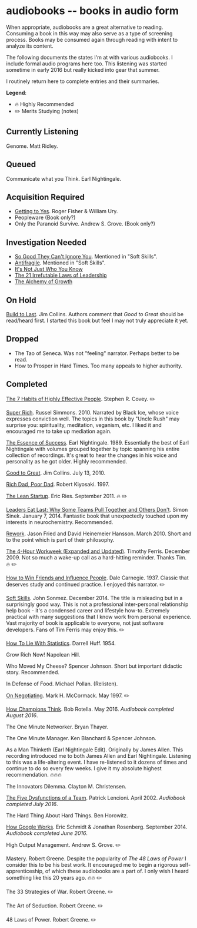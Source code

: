 audiobooks -- books in audio form
=================================

When appropriate, audiobooks are a great alternative to reading.
Consuming a book in this way may also serve as a type of screening process.
Books may be consumed again through reading with intent to analyze its content.

The following documents the states I'm at with various audiobooks.
I include formal audio programs here too.
This listening was started sometime in early 2016 but really kicked into gear that summer.

I routinely return here to complete entries and their summaries.

**Legend**:

- 🔥 Highly Recommended
- ✏️ Merits Studying (notes)

## Currently Listening

Genome. Matt Ridley.

## Queued

Communicate what you Think. Earl Nightingale.

## Acquisition Required

- [Getting to Yes](https://www.amazon.com/Getting-Yes-Negotiating-Agreement-Without). Roger Fisher & William Ury.
- Peopleware (Book only?)
- Only the Paranoid Survive. Andrew S. Grove. (Book only?)

## Investigation Needed

- [So Good They Can't Ignore You](https://www.amazon.com/Good-They-Cant-Ignore-You/dp/1455509124). Mentioned in "Soft Skills".
- [Antifragile](https://www.amazon.com/Antifragile-Things-That-Disorder-Incerto/dp/0812979680). Mentioned in "Soft Skills".
- [It's Not Just Who You Know](https://www.amazon.com/Its-Not-Just-Know-Relationships-ebook/dp/B0036S4BEE)
- [The 21 Irrefutable Laws of Leadership](https://www.amazon.com/21-Irrefutable-Laws-Leadership-Follow-ebook/dp/B00ETK5N5O)
- [The Alchemy of Growth](https://www.amazon.com/Alchemy-Growth-Practical-Insights-Enterprise/dp/0738203092)

## On Hold

[Build to Last](https://www.amazon.com/Built-Last-Successful-Visionary-2004-11-02/dp/B01JXUSWRA). Jim Collins. Authors comment that _Good to Great_ should be read/heard first. I started this book but feel I may not truly appreciate it yet.

## Dropped

- The Tao of Seneca. Was not "feeling" narrator. Perhaps better to be read.
- How to Prosper in Hard Times. Too many appeals to higher authority.

## Completed

[The 7 Habits of Highly Effective People](https://www.amazon.com/Habits-Highly-Effective-People-Interactive-ebook/dp/B01069X4H0/). Stephen R. Covey. ✏️

[Super Rich](https://www.amazon.com/Super-Rich/dp/B004HYCLSY/). Russel Simmons. 2010. Narrated by Black Ice, whose voice expresses conviction well. The topics in this book by "Uncle Rush" may surprise you: spirituality, meditation, veganism, etc. I liked it and encouraged me to take up mediation again.

[The Essence of Success](https://www.amazon.com/The-Essence-of-Success/dp/B00OH75IE0/). Earl Nightingale. 1989. Essentially the best of Earl Nightingale with volumes grouped together by topic spanning his entire collection of recordings. It's great to hear the changes in his voice and personality as he got older. Highly recommended.

[Good to Great](https://www.amazon.com/Good-Great-Some-Companies-Others/dp/B003VXI5MS/). Jim Collins. July 13, 2010.

[Rich Dad, Poor Dad](https://www.amazon.com/Rich-Dad-Poor-Teach-Middle/dp/B008BUHTLE/). Robert Kiyosaki. 1997.

[The Lean Startup](https://www.amazon.com/Lean-Startup-Entrepreneurs-Continuous-Innovation/dp/B005MM7HY8). Eric Ries. September 2011. 🔥 ✏️

[Leaders Eat Last: Why Some Teams Pull Together and Others Don't](https://www.amazon.com/Leaders-Eat-Last-Together-Others/dp/B00HQ3K34M/). Simon Sinek. January 7, 2014. Fantastic book that unexpectedly touched upon my interests in neurochemistry. Recommended.

[Rework](https://www.amazon.com/Rework/dp/B003BLGD06/). Jason Fried and David Heinemeier Hansson. March 2010. Short and to the point which is part of their philosophy.

[The 4-Hour Workweek (Expanded and Updated)](https://www.amazon.com/4-Hour-Workweek-Anywhere-Expanded-Updated/dp/B0031KN6T8). Timothy Ferris. December 2009. Not so much a wake-up call as a hard-hitting reminder. Thanks Tim. 🔥 ✏️

[How to Win Friends and Influence People](https://www.amazon.com/Dale-Carnegies-Radio-Program-popularity/dp/956291206X). Dale Carnegie. 1937. Classic that deserves study and continued practice. I enjoyed this narrator. ✏️

[Soft Skills](https://www.amazon.com/Soft-Skills-Software-Developers-Manual/dp/B0158SJ3EM). John Sonmez. December 2014. The title is misleading but in a surprisingly good way. This is not a professional inter-personal relationship help book - it's a condensed career and lifestyle how-to. Extremely practical with many suggestions that I know work from personal experience. Vast majority of book is applicable to everyone, not just software developers. Fans of Tim Ferris may enjoy this. ✏️

[How To Lie With Statistics](https://www.amazon.com/How-to-Lie-with-Statistics/dp/B01C4RPH8Q). Darrell Huff. 1954.

Grow Rich Now! Napolean Hill.

Who Moved My Cheese? Spencer Johnson. Short but important didactic story. Recommended.

In Defense of Food. Michael Pollan. (Relisten).

[On Negotiating](https://www.amazon.com/Negotiating-Mark-H-McCormack/dp/0787112747/). Mark H. McCormack. May 1997. ✏️

[How Champions Think](https://www.amazon.com/How-Champions-Think-Sports-Life/dp/1476788642/). Bob Rotella. May 2016. _Audiobook completed August 2016_.

The One Minute Networker. Bryan Thayer.

The One Minute Manager. Ken Blanchard & Spencer Johnson.

As a Man Thinketh (Earl Nightingale Edit). Originally by James Allen. This recording introduced me to both James Allen and Earl Nightingale. Listening to this was a life-altering event. I have re-listened to it dozens of times and continue to do so every few weeks. I give it my absolute highest recommendation. 🔥🔥🔥

The Innovators Dilemma. Clayton M. Christensen.

[The Five Dysfunctions of a Team](https://www.amazon.com/Five-Dysfunctions-Team-Leadership-Fable/dp/0787960756/). Patrick Lencioni. April 2002. _Audiobook completed July 2016_.

The Hard Thing About Hard Things. Ben Horowitz.

[How Google Works](https://www.amazon.com/How-Google-Works-Eric-Schmidt/dp/1455582344). Eric Schmidt & Jonathan Rosenberg. September 2014. _Audiobook completed June 2016_.

High Output Management. Andrew S. Grove. ✏️

Mastery. Robert Greene. Despite the popularity of _The 48 Laws of Power_ I consider this to be his best work. It encouraged me to begin a rigorous self-apprenticeship, of which these audiobooks are a part of. I only wish I heard something like this 20 years ago. 🔥🔥 ✏️

The 33 Strategies of War. Robert Greene. ✏️

The Art of Seduction. Robert Greene. ✏️

48 Laws of Power. Robert Greene. ✏️
